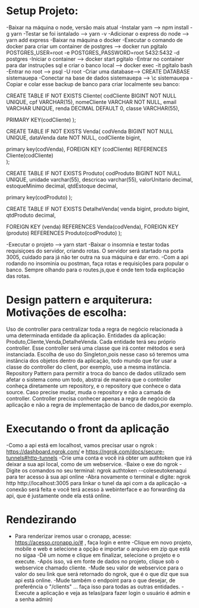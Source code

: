 # Setup Projeto:

-Baixar na máquina o node, versão mais atual
-Instalar yarn --> npm install -g yarn
-Testar se foi isntalado --> yarn -v
-Adicionar o express do node --> yarn add express 
-Baixar na máquina o docker
-Executar o comando de docker para criar um container de postgres --> docker run pgitalo POSTGRES_USER=root -e POSTGRES_PASSWORD=root 5432:5432 -d postgres 
-Iniciar o container --> docker start pgitalo
-Entrar no container para dar instruções sql e criar o banco local --> docker exec -it pgitalo bash
-Entrar no root --> psql -U root
-Criar uma database--> CREATE DATABASE sistemauepa
-Conectar na base de dados sistemauepa --> \c sistemauepa
-Copiar e colar esse backup de banco para criar localmente seu banco:

CREATE TABLE IF NOT EXISTS Cliente(
codCliente BIGINT NOT NULL UNIQUE,
cpf VARCHAR(15),
nomeCliente VARCHAR NOT NULL,
email VARCHAR UNIQUE,
renda DECIMAL DEFAULT 0,
classe VARCHAR(55),

PRIMARY KEY(codCliente)
);


CREATE TABLE IF NOT EXISTS Venda(
codVenda BIGINT NOT NULL UNIQUE,
dataVenda date NOT NULL,
codCliente bigint,

primary key(codVenda),
FOREIGN KEY (codCliente) REFERENCES Cliente(codCliente)  
);


CREATE TABLE IF NOT EXISTS Produto(
codProduto BIGINT NOT NULL UNIQUE,
unidade varchar(55),
descricao varchar(55),
valorUnitario decimal,
estoqueMinimo decimal,
qtdEstoque decimal,

primary key(codProduto)
);

CREATE TABLE IF NOT EXISTS DetalheVenda(
venda bigint,
produto bigint,
qtdProduto decimal,

FOREIGN KEY (venda) REFERENCES Venda(codVenda),
FOREIGN KEY (produto) REFERENCES Produto(codProduto) 
);

-Executar o projeto --> yarn start
-Baixar o insomnia e testar todas requisiçoes do servidor, criando rotas. O servidor será startado na porta 3005, cuidado para já não ter outra na sua máquina e dar erro.
-Com a api rodando no insominia ou postman, faça rotas e requisições para popular o banco. Sempre olhando para o routes.js,que é onde tem toda explicação das rotas.


# Design pattern e arquiterura: Motivações de escolha:
Uso de controller para centralizar toda a regra de negócio relacionada à uma determinada entidade da aplicação.
Entidades da aplicação: Produto,Cliente,Venda,DetalheVenda.
Cada entidade terá seu próprio controller. Esse controller será uma classe que irá conter métodos e será instanciada.
Escolha de uso do Singleton,pois nesse caso só teremos uma instância dos objetos dentro da aplicação, todo mundo que for usar a classe do controller do client, por exemplo, use a mesma instância.
Repository Pattern para permitir a troca do banco de dados utilizado sem afetar o sistema como um todo, abstrai de maneira que o controller conheça diretamente um repository, e o repository que conhece o data source. Caso precise mudar, muda o repository e não a camada de controller. Controller precisa conhecer apenas a regra de negócio da aplicação e não a regra de implementação de banco de dados,por exemplo.



# Executando o front da aplicação
-Como a api está em localhost, vamos precisar usar o ngrok : https://dashboard.ngrok.com/ e https://ngrok.com/docs/secure-tunnels#http-tunnels
-Crie uma conta e você irá obter um authtoken que irá deixar a sua api local, como de um webservice.
-Baixe o exe do ngrok
-Digite os comandos no seu terminal: ngrok authtoken --coleseutokenaqui para ter acesso à sua api online
-Abra novamente o terminal e digite: ngrok http http://localhost:3005 para linkar o tunel da api com a da aplicação
-a conexão será feita e você terá acesso à webinterface e ao forwarding da api, que é justamente onde ela está online.


# Rendezirando
- Para renderizar iremos usar o cronapp, acesse: https://acesso.cronapp.io/#  , faça login e entre
-Clique em novo projeto, mobile e web e selecione a opção e importar o arquivo em zip que está no sigaa
-Dê um nome e clique em finalizar, selecione o projeto e o execute.
-Após isso, vá em fonte de dados no projeto, clique sob o webservice chamado cliente.
-Mude seu valor de webservice para o valor do seu link que será retornado do ngrok, que é o que diz que sua api está online.
-Mude também o endpoint para o que desejar, de preferência o "/clients" ... faça isso para todas as outras entidades.
-Execute a aplicação e veja as telas(para fazer login o usuário é admin e a senha admin)





